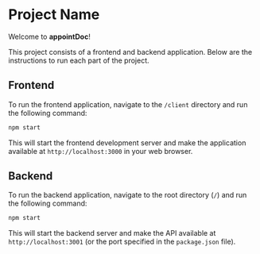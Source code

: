 # Project Name

Welcome to **appointDoc**!

This project consists of a frontend and backend application. Below are the instructions to run each part of the project.

<section>

## Frontend

To run the frontend application, navigate to the `/client` directory and run the following command:

```bash
npm start
```

This will start the frontend development server and make the application available at `http://localhost:3000` in your web browser.

</section>

<section>

## Backend

To run the backend application, navigate to the root directory (`/`) and run the following command:

```bash
npm start
```

This will start the backend server and make the API available at `http://localhost:3001` (or the port specified in the `package.json` file).

</section>

